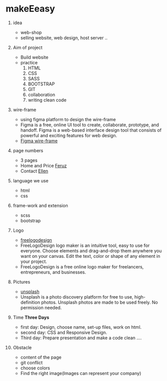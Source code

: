 # makeEeasy


1. idea
     * web-shop
     * selling website, web design, host server ..

2. Aim of project
     * Build website
     * practice
        1. HTML
        2. CSS
        3. SASS
        4. BOOTSTRAP
        5. GIT
        6. collaboration
        7. writing clean code

3. wire-frame
   * using figma platform to design the wire-frame
   * Figma is a free, online UI tool to create, collaborate, prototype,   and handoff. Figma is a web-based interface design tool that consists of powerful and exciting features for web design.
   * [Figma wire-frame](https://www.figma.com/file/IPPOhZz0KtJvxV7tQzG894/Home-page-for-makes-easy?node-id=0%3A1)
   
4. page numbers
     * 3 pages
     * Home and Price [Feruz](https://github.com/Feruzteame)
     * Contact [Ellen](https://github.com/Ellen-Seghers)


5. language we use
      * html
      * css

6. frame-work and extension
      * scss
      * bootstrap

7. Logo
   * [freelogodesign](https://www.freelogodesign.org/)
   * FreeLogoDesign logo maker is an intuitive tool, easy to use for everyone. Choose elements and drag-and-drop them anywhere you want on your canvas. Edit the text, color or shape of any element in your project.
   * FreeLogoDesign is a free online logo maker for freelancers, entrepreneurs, and businesses.

8. Pictures
    * [unsplash](https://unsplash.com/)
    * Unsplash is a photo discovery platform for free to use, high-definition photos. Unsplash photos are made to be   used freely. No permission needed.
      
9. Time <b>Three Days</b>
   * first day: Design, choose name, set-up files, work on html.
   * second day: CSS and Responsive Design.
   * Third day: Prepare presentation and make a code clean ....
 

10. Obstacle
    * content of the page
    * git conflict 
    * choose colors
    * Find the right image(Images can represent your company)
